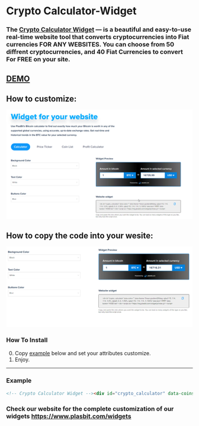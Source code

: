 
# Crypto Calculator-Widget #


### The __[Crypto Calculator Widget](https://www.plasbit.com/widgets)__ — is a beautiful and easy-to-use real-time website tool that converts cryptocurrencies into Fiat currencies FOR ANY WEBSITES. You can choose from 50 diffrent cryptocurrencies, and 40 Fiat Currencies to convert For FREE on your site. ###


## [DEMO](https://www.plasbit.com/widgets) ###


## How to customize: ##


![](https://github.com/PlasBit/Calculator-Widget/blob/main/Customize.gif)

## How to copy the code into your wesite: ##


![](https://github.com/PlasBit/Calculator-Widget/blob/main/CopyCode2.gif)

### How To Install ###

0. Copy [example](#example-) below and set your attributes customize.
1. Enjoy.

---

### Example ###

```html
<!-- Crypto Calculator Widget --><div id="crypto_calculator" data-coins="" data-theme="linear-gradient(90deg, rgba(115, 114, 114, 1) 0%, rgba(0, 0, 0, 1) 50%, rgba(115, 114, 114, 1) 100%)" data-text="#ffffff" data-button="#0581de"></div><script src="https://img.plasbit.com/widget/js/index.js"></script><!-- /Crypto Calculator Widget -->
```



### Check our website for the complete customization of our widgets https://www.plasbit.com/widgets ###
